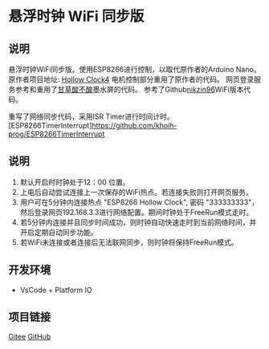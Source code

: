 # 悬浮时钟 WiFi 同步版

## 说明
悬浮时钟WiFi同步版。使用ESP8266进行控制，以取代原作者的Arduino Nano。
原作者项目地址: [Hollow Clock4](https://www.instructables.com/Hollow-Clock-4/)
电机控制部分重用了原作者的代码。
网页登录服务参考和重用了[甘草酸不酸](https://gitee.com/Lichengjiez/weather-ink-screen)墨水屏的代码。
参考了Github[nikzin96](https://github.com/nikzin96/modified_HollowClock4)WiFi版本代码。

重写了网络同步代码，采用ISR Timer进行时间计时。[ESP8266TimerInterrupt]https://github.com/khoih-prog/ESP8266TimerInterrupt

## 说明
1. 默认开启时时钟处于12：00 位置。
2. 上电后自动尝试连接上一次保存的WiFi热点。若连接失败则打开网页服务。
3. 用户可在5分钟内连接热点 "ESP8266 Hollow Clock", 密码 "333333333"，然后登录网页192.168.3.3进行网络配置。期间时钟处于FreeRun模式走时。
4. 若5分钟内连接并且同步时间成功，则时钟自动快速走时到当前网络时间，并开启定期自动同步功能。
5. 若WiFi未连接或者连接后无法联网同步，则时钟将保持FreeRun模式。

## 开发环境
- VsCode + Platform IO

## 项目链接
[Gitee](https://gitee.com/guanqunchen/hollow-clock_-wifi-mod)
[GitHub](https://gitee.com/guanqunchen/hollow-clock_-wifi-mod)


